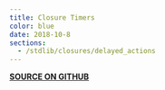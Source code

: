 ```yaml
---
title: Closure Timers
color: blue
date: 2018-10-8
sections:
  - /stdlib/closures/delayed_actions
---
```


**[SOURCE ON GITHUB](https://github.com/wurstscript/WurstStdlib2/blob/master/wurst/closures/ClosureTimers.wurst)**
